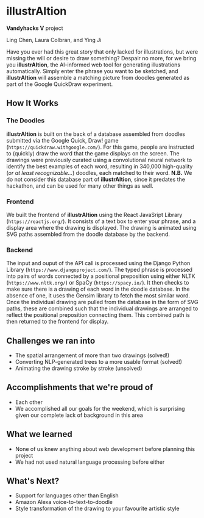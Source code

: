 # illustrAItion
**Vandyhacks V** project

Ling Chen, Laura Colbran, and Ying Ji

Have you ever had this great story that only lacked for illustrations, but were missing the will or desire to draw something? Despair no more, for we bring you **illustrAItion**, the AI-informed web tool for generating illustrations automatically. Simply enter the phrase you want to be sketched, and **illustrAItion** will assemble a matching picture from doodles generated as part of the Google QuickDraw experiment. 

## How It Works
### The Doodles
**illustrAItion** is built on the back of a database assembled from doodles submitted via the Google Quick, Draw! game (`https://quickdraw.withgoogle.com/`). For this game, people are instructed to (quickly) draw the word that the game displays on the screen. The drawings were previously curated using a convolutional neural network to identify the best examples of each word, resulting in 340,000 high-quality (_or at least recognizable..._) doodles, each matched to their word. **N.B.** We do not consider this database part of **illustrAItion**, since it predates the hackathon, and can be used for many other things as well.

### Frontend
We built the frontend of **illustrAItion** using the React JavaSript Library (`https://reactjs.org/`). It consists of a text box to enter your phrase, and a display area where the drawing is displayed. The drawing is animated using SVG paths assembled from the doodle database by the backend.

### Backend
The input and ouput of the API call is processed using the Django Python Library (`https://www.djangoproject.com/`). The typed phrase is processed into pairs of words connected by a positional preposition using either NLTK (`https://www.nltk.org/`) or SpaCy (`https://spacy.io/`). It then checks to make sure there is a drawing of each word in the doodle database. In the absence of one, it uses the Gensim library to fetch the most similar word. Once the individual drawing are pulled from the database in the form of SVG paths, these are combined such that the individual drawings are arranged to reflect the positional preposition connecting them. This combined path is then returned to the frontend for display.

## Challenges we ran into
- The spatial arrangement of more than two drawings (solved!)
- Converting NLP-generated trees to a more usable format (solved!)
- Animating the drawing stroke by stroke (unsolved)

## Accomplishments that we're proud of
- Each other
- We accomplished all our goals for the weekend, which is surprising given our complete lack of background in this area

## What we learned
- None of us knew anything about web development before planning this project
- We had not used natural language processing before either

## What's Next?
- Support for languages other than English
- Amazon Alexa voice-to-text-to-doodle
- Style transformation of the drawing to your favourite artistic style
